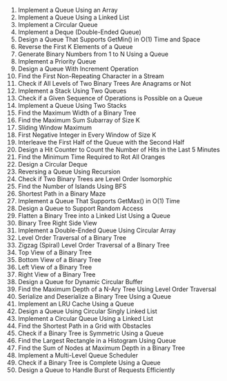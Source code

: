1. Implement a Queue Using an Array
2. Implement a Queue Using a Linked List
3. Implement a Circular Queue
4. Implement a Deque (Double-Ended Queue)
5. Design a Queue That Supports GetMin() in O(1) Time and Space
6. Reverse the First K Elements of a Queue
7. Generate Binary Numbers from 1 to N Using a Queue
8. Implement a Priority Queue
9. Design a Queue With Increment Operation
10. Find the First Non-Repeating Character in a Stream
11. Check if All Levels of Two Binary Trees Are Anagrams or Not
12. Implement a Stack Using Two Queues
13. Check if a Given Sequence of Operations is Possible on a Queue
14. Implement a Queue Using Two Stacks
15. Find the Maximum Width of a Binary Tree
16. Find the Maximum Sum Subarray of Size K
17. Sliding Window Maximum
18. First Negative Integer in Every Window of Size K
19. Interleave the First Half of the Queue with the Second Half
20. Design a Hit Counter to Count the Number of Hits in the Last 5 Minutes
21. Find the Minimum Time Required to Rot All Oranges
22. Design a Circular Deque
23. Reversing a Queue Using Recursion
24. Check if Two Binary Trees are Level Order Isomorphic
25. Find the Number of Islands Using BFS
26. Shortest Path in a Binary Maze
27. Implement a Queue That Supports GetMax() in O(1) Time
28. Design a Queue to Support Random Access
29. Flatten a Binary Tree into a Linked List Using a Queue
30. Binary Tree Right Side View
31. Implement a Double-Ended Queue Using Circular Array
32. Level Order Traversal of a Binary Tree
33. Zigzag (Spiral) Level Order Traversal of a Binary Tree
34. Top View of a Binary Tree
35. Bottom View of a Binary Tree
36. Left View of a Binary Tree
37. Right View of a Binary Tree
38. Design a Queue for Dynamic Circular Buffer
39. Find the Maximum Depth of a N-Ary Tree Using Level Order Traversal
40. Serialize and Deserialize a Binary Tree Using a Queue
41. Implement an LRU Cache Using a Queue
42. Design a Queue Using Circular Singly Linked List
43. Implement a Circular Queue Using a Linked List
44. Find the Shortest Path in a Grid with Obstacles
45. Check if a Binary Tree is Symmetric Using a Queue
46. Find the Largest Rectangle in a Histogram Using Queue
47. Find the Sum of Nodes at Maximum Depth in a Binary Tree
48. Implement a Multi-Level Queue Scheduler
49. Check if a Binary Tree is Complete Using a Queue
50. Design a Queue to Handle Burst of Requests Efficiently
